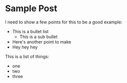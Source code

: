 Sample Post
===========

I need to show a few points for this to be a good example:

* This is a bullet list
	* This is a sub bullet
* Here's another point to make
* Hey hey hey

This is a list of things:
* one
* two
* three
